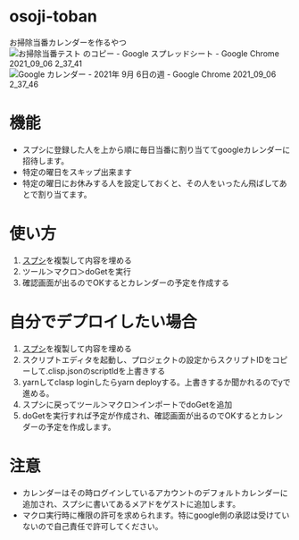 # osoji-toban
お掃除当番カレンダーを作るやつ
![お掃除当番テスト のコピー - Google スプレッドシート - Google Chrome 2021_09_06 2_37_41](https://user-images.githubusercontent.com/40171289/132136236-d44f1a9c-6dc4-431b-bbb8-118865578912.png)
![Google カレンダー - 2021年 9月 6日の週 - Google Chrome 2021_09_06 2_37_46](https://user-images.githubusercontent.com/40171289/132136237-49bf4f85-df22-4ab5-836d-3e4464f552e3.png)


# 機能
- スプシに登録した人を上から順に毎日当番に割り当ててgoogleカレンダーに招待します。
- 特定の曜日をスキップ出来ます
- 特定の曜日にお休みする人を設定しておくと、その人をいったん飛ばしてあとで割り当てます。

# 使い方

1. [スプシ](https://docs.google.com/spreadsheets/d/1jUQ80Czucg-SqM58kyF4lbLXFmOnS7sJpx58Z61MtB0/edit?usp=sharing)を複製して内容を埋める
1. ツール＞マクロ＞doGetを実行
1. 確認画面が出るのでOKするとカレンダーの予定を作成する

# 自分でデプロイしたい場合

1. [スプシ](https://docs.google.com/spreadsheets/d/1jUQ80Czucg-SqM58kyF4lbLXFmOnS7sJpx58Z61MtB0/edit?usp=sharing)を複製して内容を埋める
1. スクリプトエディタを起動し、プロジェクトの設定からスクリプトIDをコピーして.clisp.jsonのscriptIdを上書きする
1. yarnしてclasp loginしたらyarn deployする。上書きするか聞かれるのでyで進める。
1. スプシに戻ってツール＞マクロ＞インポートでdoGetを追加
1. doGetを実行すれば予定が作成され、確認画面が出るのでOKするとカレンダーの予定を作成します。

# 注意
- カレンダーはその時ログインしているアカウントのデフォルトカレンダーに追加され、スプシに書いてあるメアドをゲストに追加します。
- マクロ実行時に権限の許可を求められます。特にgoogle側の承認は受けていないので自己責任で許可してください。
